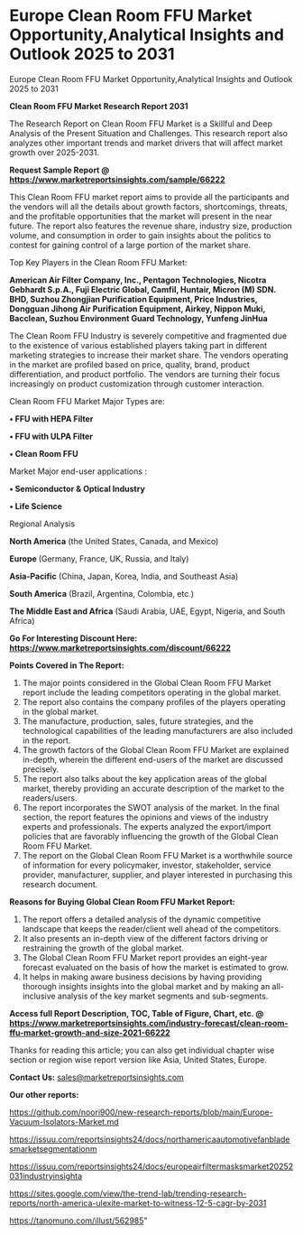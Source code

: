 # Europe Clean Room FFU Market Opportunity,Analytical Insights and Outlook 2025 to 2031
Europe Clean Room FFU Market Opportunity,Analytical Insights and Outlook 2025 to 2031

<strong>Clean Room FFU Market Research Report 2031</strong>

The Research Report on Clean Room FFU Market is a Skillful and Deep Analysis of the Present Situation and Challenges. This research report also analyzes other important trends and market drivers that will affect market growth over 2025-2031.

<strong>Request Sample Report @ <a href=https://www.marketreportsinsights.com/sample/66222>https://www.marketreportsinsights.com/sample/66222</a></strong>

This Clean Room FFU market report aims to provide all the participants and the vendors will all the details about growth factors, shortcomings, threats, and the profitable opportunities that the market will present in the near future. The report also features the revenue share, industry size, production volume, and consumption in order to gain insights about the politics to contest for gaining control of a large portion of the market share.

Top Key Players in the Clean Room FFU Market:

<strong>American Air Filter Company, Inc., Pentagon Technologies, Nicotra Gebhardt S.p.A., Fuji Electric Global, Camfil, Huntair, Micron (M) SDN. BHD, Suzhou Zhongjian Purification Equipment, Price Industries, Dongguan Jihong Air Purification Equipment, Airkey, Nippon Muki, Bacclean, Suzhou Environment Guard Technology, Yunfeng JinHua</strong>

The Clean Room FFU Industry is severely competitive and fragmented due to the existence of various established players taking part in different marketing strategies to increase their market share. The vendors operating in the market are profiled based on price, quality, brand, product differentiation, and product portfolio. The vendors are turning their focus increasingly on product customization through customer interaction.

Clean Room FFU Market Major Types are:

<strong>• FFU with HEPA Filter

• FFU with ULPA Filter

• Clean Room FFU</strong>

Market Major end-user applications :

<strong>• Semiconductor & Optical Industry

• Life Science</strong>

Regional Analysis

</u><strong><b>North America</b></strong> (the United States, Canada, and Mexico)

<strong><b>Europe </b></strong>(Germany, France, UK, Russia, and Italy)

<strong><b>Asia-Pacific</b></strong> (China, Japan, Korea, India, and Southeast Asia)

<strong><b>South America</b></strong> (Brazil, Argentina, Colombia, etc.)

<strong><b>The Middle East and Africa</b></strong> (Saudi Arabia, UAE, Egypt, Nigeria, and South Africa)

<strong>Go For Interesting Discount Here: <a href=https://www.marketreportsinsights.com/discount/66222>https://www.marketreportsinsights.com/discount/66222</a></strong>

<strong>Points Covered in The Report:</strong>
<ol>
  <li>The major points considered in the Global Clean Room FFU Market report include the leading competitors operating in the global market.</li>
  <li>The report also contains the company profiles of the players operating in the global market.</li>
  <li>The manufacture, production, sales, future strategies, and the technological capabilities of the leading manufacturers are also included in the report.</li>
  <li>The growth factors of the Global Clean Room FFU Market are explained in-depth, wherein the different end-users of the market are discussed precisely.</li>
  <li>The report also talks about the key application areas of the global market, thereby providing an accurate description of the market to the readers/users.</li>
  <li>The report incorporates the SWOT analysis of the market. In the final section, the report features the opinions and views of the industry experts and professionals. The experts analyzed the export/import policies that are favorably influencing the growth of the Global Clean Room FFU Market.</li>
  <li>The report on the Global Clean Room FFU Market is a worthwhile source of information for every policymaker, investor, stakeholder, service provider, manufacturer, supplier, and player interested in purchasing this research document.</li>
</ol>
<strong>Reasons for Buying Global Clean Room FFU Market Report:</strong>

<ol>
  <li>The report offers a detailed analysis of the dynamic competitive landscape that keeps the reader/client well ahead of the competitors.</li>
  <li>It also presents an in-depth view of the different factors driving or restraining the growth of the global market.</li>
  <li>The Global Clean Room FFU Market report provides an eight-year forecast evaluated on the basis of how the market is estimated to grow.</li>
  <li>It helps in making aware business decisions by having providing thorough insights insights into the global market and by making an all-inclusive analysis of the key market segments and sub-segments.</li>
</ol>
<strong>Access full Report Description, TOC, Table of Figure, Chart, etc. @ <a href=https://www.marketreportsinsights.com/industry-forecast/clean-room-ffu-market-growth-and-size-2021-66222>https://www.marketreportsinsights.com/industry-forecast/clean-room-ffu-market-growth-and-size-2021-66222</a></strong>


Thanks for reading this article; you can also get individual chapter wise section or region wise report version like Asia, United States, Europe.

<strong>Contact Us:</strong>
sales@marketreportsinsights.com

<strong>Our other reports:</strong>

<a href=https://github.com/noori900/new-research-reports/blob/main/Europe-Vacuum-Isolators-Market.md>https://github.com/noori900/new-research-reports/blob/main/Europe-Vacuum-Isolators-Market.md</a>

<a href=https://issuu.com/reportsinsights24/docs/northamericaautomotivefanbladesmarketsegmentationm>https://issuu.com/reportsinsights24/docs/northamericaautomotivefanbladesmarketsegmentationm</a>

<a href=https://issuu.com/reportsinsights24/docs/europeairfiltermasksmarket20252031industryinsighta>https://issuu.com/reportsinsights24/docs/europeairfiltermasksmarket20252031industryinsighta</a>

<a href=https://sites.google.com/view/the-trend-lab/trending-research-reports/north-america-ulexite-market-to-witness-12-5-cagr-by-2031>https://sites.google.com/view/the-trend-lab/trending-research-reports/north-america-ulexite-market-to-witness-12-5-cagr-by-2031</a>

<a href=https://tanomuno.com/illust/562985>https://tanomuno.com/illust/562985</a>"
